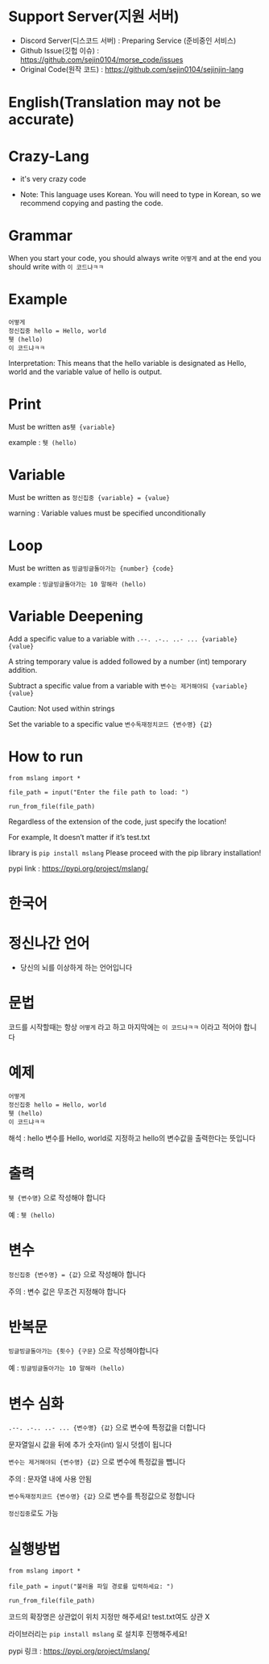 # Support Server(지원 서버)

+ Discord Server(디스코드 서버) : Preparing Service (준비중인 서비스)
+ Github Issue(깃헙 이슈) : https://github.com/sejin0104/morse_code/issues
+ Original Code(원작 코드) : https://github.com/sejin0104/sejinjin-lang

# English(Translation may not be accurate)
# Crazy-Lang

+ it's very crazy code

+ Note: This language uses Korean. You will need to type in Korean, so we recommend copying and pasting the code.

# Grammar

When you start your code, you should always write `어떻게` and at the end you should write with `이 코드냐ㅋㅋ`

# Example

```
어떻게
정신집중 hello = Hello, world
퉷 (hello)
이 코드냐ㅋㅋ
```

Interpretation: This means that the hello variable is designated as Hello, world and the variable value of hello is output.

# Print

Must be written as```퉷 {variable}```

example : `퉷 (hello)`

# Variable

Must be written as ```정신집중 {variable} = {value}```

warning : Variable values ​​must be specified unconditionally

# Loop

Must be written as ```빙글빙글돌아가는 {number} {code}```

example : ```빙글빙글돌아가는 10 말해라 (hello)```

# Variable Deepening

Add a specific value to a variable with ```.--. .-.. ..- ... {variable} {value}```

A string temporary value is added followed by a number (int) temporary addition.

Subtract a specific value from a variable with ```변수는 제거해야되 {variable} {value}```

Caution: Not used within strings

Set the variable to a specific value ```변수독재정치코드 {변수명} {값}```

# How to run

```
from mslang import *

file_path = input("Enter the file path to load: ")

run_from_file(file_path)
```

Regardless of the extension of the code, just specify the location!

For example, It doesn’t matter if it’s test.txt

library is ```pip install mslang``` Please proceed with the pip library installation!

pypi link : https://pypi.org/project/mslang/

# 한국어
# 정신나간 언어

+ 당신의 뇌를 이상하게 하는 언어입니다

# 문법

코드를 시작할때는 항상 `어떻게` 라고 하고 마지막에는 `이 코드냐ㅋㅋ` 이라고 적어야 합니다

# 예제

```
어떻게
정신집중 hello = Hello, world
퉷 (hello)
이 코드냐ㅋㅋ
```

해석 : hello 변수를 Hello, world로 지정하고 hello의 변수값을 출력한다는 뜻입니다

# 출력

```퉷 {변수명}``` 으로 작성해야 합니다

예 : `퉷 (hello)`

# 변수

```정신집중 {변수명} = {값}``` 으로 작성해야 합니다

주의 : 변수 값은 무조건 지정해야 합니다

# 반복문

```빙글빙글돌아가는 {횟수} {구문}``` 으로 작성해야합니다

예 : ```빙글빙글돌아가는 10 말해라 (hello)```

# 변수 심화

```.--. .-.. ..- ... {변수명} {값}``` 으로 변수에 특정값을 더합니다

문자열일시 값을 뒤에 추가 숫자(int) 일시 덧셈이 됩니다

```변수는 제거해야되 {변수명} {값}``` 으로 변수에 특정값을 뺍니다

주의 : 문자열 내에 사용 안됨

```변수독재정치코드 {변수명} {값}``` 으로 변수를 특정값으로 정합니다

```정신집중```로도 가능

# 실행방법

```
from mslang import *

file_path = input("불러올 파일 경로를 입력하세요: ")

run_from_file(file_path)
```

코드의 확장명은 상관없이 위치 지정만 해주세요!
test.txt여도 상관 X

라이브러리는 ```pip install mslang``` 로 설치후 진행해주세요!

pypi 링크 : https://pypi.org/project/mslang/
